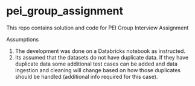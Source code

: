 # pei_group_assignment
This repo contains solution and code for PEI Group Interview Assignment

Assumptions
1) The development was done on a Databricks notebook as instructed.
2) Its assumed that the datasets do not have duplicate data. If they have duplicate data some additional test cases can be added and data ingestion and cleaning will change based on how those duplicates should be handled (additional info required for this case).
